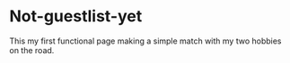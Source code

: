 # Not-guestlist-yet
This my first functional page making a simple match with my two hobbies on the road.
